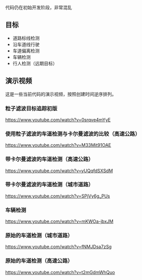 代码仍在初始开发阶段，非常混乱

## 目标

* 道路标线检测
* 沿车道线行驶
* 车道偏离检测
* 车辆检测
* 行人检测（远期目标）

## 演示视频

这是一些当前代码的演示视频，按照创建时间逆序排列。


### 粒子滤波目标追踪初版

https://www.youtube.com/watch?v=0srqve4mYyE


### 使用粒子滤波的车道检测与卡尔曼滤波的比较（高速公路）

https://www.youtube.com/watch?v=M33Mit91OAE


### 带卡尔曼滤波的车道检测（高速公路）

https://www.youtube.com/watch?v=yUQqfdSXSdM


### 带卡尔曼滤波的车道检测（城市道路）

https://www.youtube.com/watch?v=SPjVy6g_PUs


### 车辆检测

https://www.youtube.com/watch?v=mKWOa-jbxJM


### 原始的车道检测（城市道路）

https://www.youtube.com/watch?v=fNMJDsa7zSg


### 原始的车道检测（高速公路）

https://www.youtube.com/watch?v=t2mGdmWhQuo


